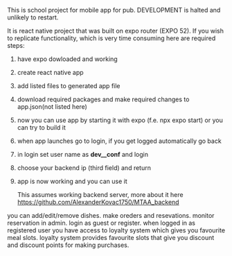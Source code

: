 This is school project for mobile app for pub.
DEVELOPMENT is halted and unlikely to restart.

It is react native project that was built on expo router (EXPO 52).
If you wish to replicate functionality, which is very time consuming here are required steps:
1. have expo dowloaded and working
2. create react native app
3. add listed files to generated app file
4. download required packages and make required changes to app.json(not listed here)
5. now you can use app by starting it with expo (f.e. npx expo start) or you can try to build it
6. when app launches go to login, if you get logged automatically go back
7. in login set user name as __dev__conf__ and login
8. choose your backend ip (third field) and return
9. app is now working and you can use it

    This assumes working backend server, more about it here
   https://github.com/AlexanderKovac1750/MTAA_backend

you can add/edit/remove dishes.
make oreders and resevations.
monitor reservation in admin.
login as guest or register.
when logged in as registered user you have access to loyalty system which gives you favourite meal slots.
loyalty system provides favourite slots that give you discount and discount points for making purchases.
